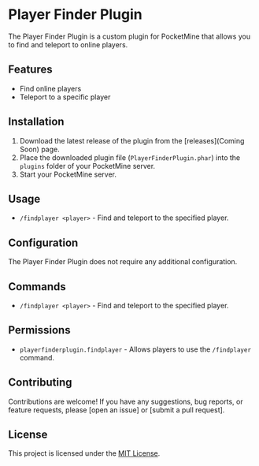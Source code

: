 # Player Finder Plugin

The Player Finder Plugin is a custom plugin for PocketMine that allows you to find and teleport to online players.

## Features

- Find online players
- Teleport to a specific player

## Installation

1. Download the latest release of the plugin from the [releases](Coming Soon) page.
2. Place the downloaded plugin file (`PlayerFinderPlugin.phar`) into the `plugins` folder of your PocketMine server.
3. Start your PocketMine server.

## Usage

- `/findplayer <player>` - Find and teleport to the specified player.

## Configuration

The Player Finder Plugin does not require any additional configuration.

## Commands

- `/findplayer <player>` - Find and teleport to the specified player.

## Permissions

- `playerfinderplugin.findplayer` - Allows players to use the `/findplayer` command.

## Contributing

Contributions are welcome! If you have any suggestions, bug reports, or feature requests, please [open an issue] or [submit a pull request].

## License

This project is licensed under the [MIT License](link-to-license).
